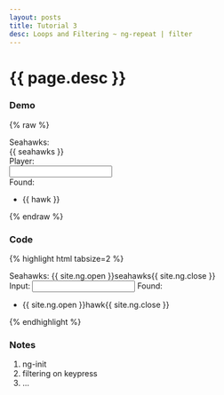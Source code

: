 ```yaml
---
layout: posts
title: Tutorial 3
desc: Loops and Filtering ~ ng-repeat | filter
---
```

# {{ page.desc }}

### Demo
{% raw %}
<div class="demo" ng-init="seahawks = ['Brandon Mebane','Brandon Browner','Chris Clemons','Max Unger','Russell Okung','Kam Chancellor','Richard Sherman','Marshawn Lynch','Russell Wilson','Earl Thomas']; ">
	<label>Seahawks: </label>
	<div class="indent">{{ seahawks }}</div>
	<label>Player: </label>
	<div class="indent">
		<input ng-model="player" type="text" />
	</div>
	<label>Found: </label>
	<ul>
		<li ng-repeat="hawk in seahawks | filter:player">
			{{ hawk }}
		</li>
	</ul>
</div>
{% endraw %}

### Code
{% highlight html tabsize=2 %}
<div ng-init="seahawks = ['Brandon Mebane', ... ]; "></div>

Seahawks:
	{{ site.ng.open  }}seahawks{{ site.ng.close }}	
Input:
	<input ng-model="player" type="text" />
Found:
	<ul>
		<li ng-repeat="hawk in seahawks | filter:player">{{ site.ng.open  }}hawk{{ site.ng.close }}</li>
	</ul>
{% endhighlight %}

### Notes
1. ng-init
1. filtering on keypress
1. ...
